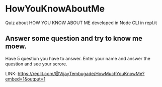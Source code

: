 # HowYouKnowAboutMe
Quiz about HOW YOU KNOW ABOUT ME developed in Node CLI in repl.it
## Answer some question and try to know me moew.
Have 5 question you have to answer. Enter your name and answer the question and see your scrore. 

LINK: https://replit.com/@VijayTembugade/HowMuchYouKnowMe?embed=1&output=1


